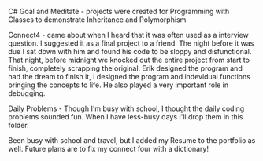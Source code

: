 C# Goal and Meditate - projects were created for Programming with Classes to demonstrate Inheritance and Polymorphism

Connect4 - came about when I heard that it was often used as a interview question. I suggested it as a final project to a friend. The night before it was due I sat down with him and found his code to be sloppy and disfunctional. That night, before midnight we knocked out the entire project from start to finish, completely scrapping the original. Erik designed the program and had the dream to finish it, I designed the program and indevidual functions bringing the concepts to life. He also played a very important role in debugging. 

Daily Problems - Though I'm busy with school, I thought the daily coding problems sounded fun. When I have less-busy days I'll drop them in this folder.

Been busy with school and travel, but I added my Resume to the portfolio as well. Future plans are to fix my connect four with a dictionary!